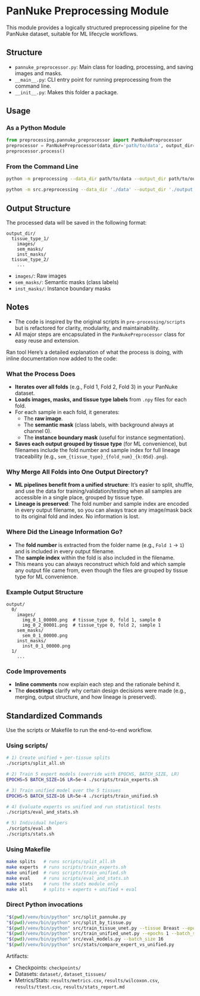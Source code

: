 # PanNuke Preprocessing Module

This module provides a logically structured preprocessing pipeline for the PanNuke dataset, suitable for ML lifecycle workflows.

## Structure
- `pannuke_preprocessor.py`: Main class for loading, processing, and saving images and masks.
- `__main__.py`: CLI entry point for running preprocessing from the command line.
- `__init__.py`: Makes this folder a package.

## Usage

### As a Python Module
```python
from preprocessing.pannuke_preprocessor import PanNukePreprocessor
preprocessor = PanNukePreprocessor(data_dir='path/to/data', output_dir='path/to/output')
preprocessor.process()
```

### From the Command Line
```bash
python -m preprocessing --data_dir path/to/data --output_dir path/to/output
```

```bash
python -m src.preprocessing --data_dir './data' --output_dir './output'
```

## Output Structure
The processed data will be saved in the following format:
```
output_dir/
  tissue_type_1/
    images/
    sem_masks/
    inst_masks/
  tissue_type_2/
    ...
```

- `images/`: Raw images
- `sem_masks/`: Semantic masks (class labels)
- `inst_masks/`: Instance boundary masks

## Notes
- The code is inspired by the original scripts in `pre-processing/scripts` but is refactored for clarity, modularity, and maintainability.
- All major steps are encapsulated in the `PanNukePreprocessor` class for easy reuse and extension.


Ran tool
Here’s a detailed explanation of what the process is doing, with inline documentation now added to the code:

### What the Process Does

- **Iterates over all folds** (e.g., Fold 1, Fold 2, Fold 3) in your PanNuke dataset.
- **Loads images, masks, and tissue type labels** from `.npy` files for each fold.
- For each sample in each fold, it generates:
  - The **raw image**.
  - The **semantic mask** (class labels, with background always at channel 0).
  - The **instance boundary mask** (useful for instance segmentation).
- **Saves each output grouped by tissue type** (for ML convenience), but filenames include the fold number and sample index for full lineage traceability (e.g., `sem_{tissue_type}_{fold_num}_{k:05d}.png`).

### Why Merge All Folds into One Output Directory?

- **ML pipelines benefit from a unified structure**: It’s easier to split, shuffle, and use the data for training/validation/testing when all samples are accessible in a single place, grouped by tissue type.
- **Lineage is preserved**: The fold number and sample index are encoded in every output filename, so you can always trace any image/mask back to its original fold and index. No information is lost.

### Where Did the Lineage Information Go?

- The **fold number** is extracted from the folder name (e.g., `Fold 1` → `1`) and is included in every output filename.
- The **sample index** within the fold is also included in the filename.
- This means you can always reconstruct which fold and which sample any output file came from, even though the files are grouped by tissue type for ML convenience.

### Example Output Structure

```
output/
  0/
    images/
      img_0_1_00000.png  # tissue_type 0, fold 1, sample 0
      img_0_2_00001.png  # tissue_type 0, fold 2, sample 1
    sem_masks/
      sem_0_1_00000.png
    inst_masks/
      inst_0_1_00000.png
  1/
    ...
```

### Code Improvements

- **Inline comments** now explain each step and the rationale behind it.
- The **docstrings** clarify why certain design decisions were made (e.g., merging, output structure, and how lineage is preserved).


## Standardized Commands

Use the scripts or Makefile to run the end-to-end workflow.

### Using scripts/

```bash
# 1) Create unified + per-tissue splits
./scripts/split_all.sh

# 2) Train 5 expert models (override with EPOCHS, BATCH_SIZE, LR)
EPOCHS=5 BATCH_SIZE=16 LR=5e-4 ./scripts/train_experts.sh

# 3) Train unified model over the 5 tissues
EPOCHS=5 BATCH_SIZE=16 LR=5e-4 ./scripts/train_unified.sh

# 4) Evaluate experts vs unified and run statistical tests
./scripts/eval_and_stats.sh

# 5) Individual helpers
./scripts/eval.sh
./scripts/stats.sh
```

### Using Makefile

```bash
make splits   # runs scripts/split_all.sh
make experts  # runs scripts/train_experts.sh
make unified  # runs scripts/train_unified.sh
make eval     # runs scripts/eval_and_stats.sh
make stats    # runs the stats module only
make all      # splits + experts + unified + eval
```

### Direct Python invocations

```bash
"$(pwd)/venv/bin/python" src/split_pannuke.py
"$(pwd)/venv/bin/python" src/split_by_tissue.py
"$(pwd)/venv/bin/python" src/train_tissue_unet.py --tissue Breast --epochs 1 --batch_size 16 --lr 5e-4
"$(pwd)/venv/bin/python" src/train_unified_unet.py --epochs 1 --batch_size 16 --lr 5e-4 --tissues Breast Colon Adrenal_gland Esophagus Bile-duct
"$(pwd)/venv/bin/python" src/eval_models.py --batch_size 16
"$(pwd)/venv/bin/python" src/stats/compare_expert_vs_unified.py
```

Artifacts:
- Checkpoints: `checkpoints/`
- Datasets: `dataset/`, `dataset_tissues/`
- Metrics/Stats: `results/metrics.csv`, `results/wilcoxon.csv`, `results/ttest.csv`, `results/stats_report.md`
